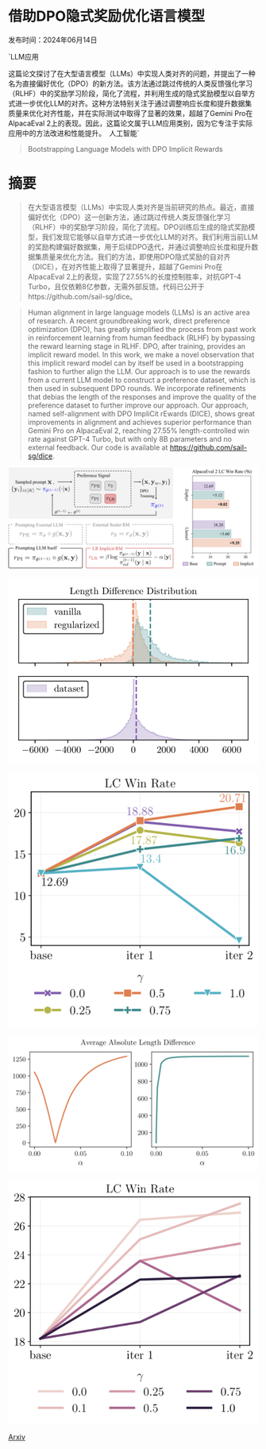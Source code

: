 # 借助DPO隐式奖励优化语言模型

发布时间：2024年06月14日

`LLM应用

这篇论文探讨了在大型语言模型（LLMs）中实现人类对齐的问题，并提出了一种名为直接偏好优化（DPO）的新方法。该方法通过跳过传统的人类反馈强化学习（RLHF）中的奖励学习阶段，简化了流程，并利用生成的隐式奖励模型以自举方式进一步优化LLM的对齐。这种方法特别关注于通过调整响应长度和提升数据集质量来优化对齐性能，并在实际测试中取得了显著的效果，超越了Gemini Pro在AlpacaEval 2上的表现。因此，这篇论文属于LLM应用类别，因为它专注于实际应用中的方法改进和性能提升。` `人工智能`

> Bootstrapping Language Models with DPO Implicit Rewards

# 摘要

> 在大型语言模型（LLMs）中实现人类对齐是当前研究的热点。最近，直接偏好优化（DPO）这一创新方法，通过跳过传统人类反馈强化学习（RLHF）中的奖励学习阶段，简化了流程。DPO训练后生成的隐式奖励模型，我们发现它能够以自举方式进一步优化LLM的对齐。我们利用当前LLM的奖励构建偏好数据集，用于后续DPO迭代，并通过调整响应长度和提升数据集质量来优化方法。我们的方法，即使用DPO隐式奖励的自对齐（DICE），在对齐性能上取得了显著提升，超越了Gemini Pro在AlpacaEval 2上的表现，实现了27.55%的长度控制胜率，对抗GPT-4 Turbo，且仅依赖8亿参数，无需外部反馈。代码已公开于https://github.com/sail-sg/dice。

> Human alignment in large language models (LLMs) is an active area of research. A recent groundbreaking work, direct preference optimization (DPO), has greatly simplified the process from past work in reinforcement learning from human feedback (RLHF) by bypassing the reward learning stage in RLHF. DPO, after training, provides an implicit reward model. In this work, we make a novel observation that this implicit reward model can by itself be used in a bootstrapping fashion to further align the LLM. Our approach is to use the rewards from a current LLM model to construct a preference dataset, which is then used in subsequent DPO rounds. We incorporate refinements that debias the length of the responses and improve the quality of the preference dataset to further improve our approach. Our approach, named self-alignment with DPO ImpliCit rEwards (DICE), shows great improvements in alignment and achieves superior performance than Gemini Pro on AlpacaEval 2, reaching 27.55% length-controlled win rate against GPT-4 Turbo, but with only 8B parameters and no external feedback. Our code is available at https://github.com/sail-sg/dice.

![借助DPO隐式奖励优化语言模型](../../../paper_images/2406.09760/x1.png)

![借助DPO隐式奖励优化语言模型](../../../paper_images/2406.09760/x2.png)

![借助DPO隐式奖励优化语言模型](../../../paper_images/2406.09760/x3.png)

![借助DPO隐式奖励优化语言模型](../../../paper_images/2406.09760/x4.png)

![借助DPO隐式奖励优化语言模型](../../../paper_images/2406.09760/x5.png)

[Arxiv](https://arxiv.org/abs/2406.09760)